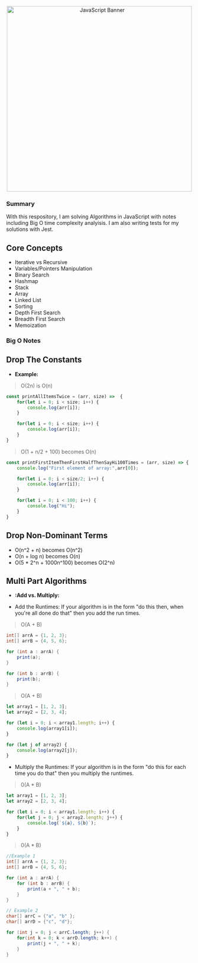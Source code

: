 <div align="center">
    <img src="https://res.cloudinary.com/dddnhychw/image/upload/v1598718831/Icons/JS_eqbfi5.png" alt="JavaScript Banner" width="500"/>
</div>

### Summary
With this respository, I am solving Algorithms in JavaScript with notes including Big O time complexity analyisis. I am also writing tests for my solutions with Jest.

## Core Concepts
- Iterative vs Recursive
- Variables/Pointers Manipulation
- Binary Search
- Hashmap
- Stack
- Array
- Linked List
- Sorting
- Depth First Search
- Breadth First Search
- Memoization


### Big O Notes

## Drop The Constants

* **Example:**

> O(2n) is O(n)

```JavaScript
const printAllItemsTwice = (arr, size) =>  {
    for(let i = 0; i < size; i++) {
        console.log(arr[i]);
    }

    for(let i = 0; i < size; i++) {
        console.log(arr[i]);
    }
}
```

> O(1 + n/2 + 100) becomes O(n)

```JavaScript
const printFirstItemThenFirstHalfThenSayHi100Times = (arr, size) => {
    console.log("First element of array:",arr[0]);

    for(let i = 0; i < size/2; i++) {
        console.log(arr[i]);
    }

    for(let i = 0; i < 100; i++) {
        console.log("Hi");
    }
}
```

## Drop Non-Dominant Terms
- O(n^2 + n) becomes O(n^2)
- O(n + log n) becomes O(n)
- O(5 * 2^n + 1000n^100) becomes O(2^n)

## Multi Part Algorithms

* **:Add vs. Multiply:**

* Add the Runtimes: If your algorithm is in the form "do this then, when you're all done do that" then you add the run times.

> O(A + B)

```Java
int[] arrA = {1, 2, 3};
int[] arrB = {4, 5, 6};

for (int a : arrA) {
    print(a);
}

for (int b : arrB) {
    print(b);
}

```

> O(A + B)

```JavaScript
let array1 = [1, 2, 3];
let array2 = [2, 3, 4];

for (let i = 0; i < array1.length; i++) {
    console.log(array1[i]);
}

for (let j of array2) {
    console.log(array2[j]);
}
```

* Multiply the Runtimes: If your algorithm is in the form "do this for each time you do that" then you multiply the runtimes.

> 0(A * B)

```JavaScript
let array1 = [1, 2, 3];
let array2 = [2, 3, 4];

for (let i = 0; i < array1.length; i++) {
    for(let j = 0; j < array2.length; j++) {
        console.log(`${a}, ${b}`);
    }
}
```

> 0(A * B)

``` Java
//Example 1
int[] arrA = {1, 2, 3};
int[] arrB = {4, 5, 6};

for (int a : arrA) {
    for (int b : arrB) {
        print(a + ", " + b);
    }
}

// Example 2
char[] arrC = {"a", "b" };
char[] arrD = {"c", "d"};

for (int j = 0; j < arrC.length; j++) {
    for(int k = 0; k < arrD.length; k++) {
        print(j + ", " + k);
    }
}

```
